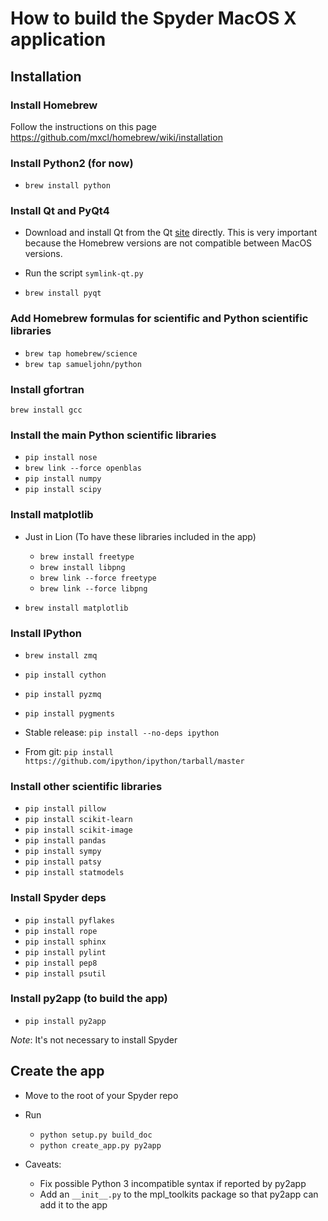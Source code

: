 
# How to build the Spyder MacOS X application

## Installation

### Install Homebrew

Follow the instructions on this page
https://github.com/mxcl/homebrew/wiki/installation

### Install Python2 (for now)

* `brew install python`

### Install Qt and PyQt4

* Download and install Qt from the Qt
  [site](http://qt-project.org/downloads) directly. This is very
  important because the Homebrew versions are not compatible between
  MacOS versions.

* Run the script `symlink-qt.py`

* `brew install pyqt`

### Add Homebrew formulas for scientific and Python scientific libraries

* `brew tap homebrew/science`
* `brew tap samueljohn/python`

### Install gfortran

`brew install gcc`

### Install the main Python scientific libraries

* `pip install nose`
* `brew link --force openblas`
* `pip install numpy`
* `pip install scipy`

### Install matplotlib

* Just in Lion (To have these libraries included in the app)

  * `brew install freetype`
  * `brew install libpng`
  * `brew link --force freetype`
  * `brew link --force libpng`

* `brew install matplotlib`

### Install IPython

* `brew install zmq`
* `pip install cython`
* `pip install pyzmq`
* `pip install pygments`

* Stable release: `pip install --no-deps ipython`
* From git: `pip install https://github.com/ipython/ipython/tarball/master`

### Install other scientific libraries

* `pip install pillow`
* `pip install scikit-learn`
* `pip install scikit-image`
* `pip install pandas`
* `pip install sympy`
* `pip install patsy`
* `pip install statmodels`

### Install Spyder deps

* `pip install pyflakes`
* `pip install rope`
* `pip install sphinx`
* `pip install pylint`
* `pip install pep8`
* `pip install psutil`

### Install py2app (to build the app)

* `pip install py2app`

*Note*: It's not necessary to install Spyder


## Create the app

* Move to the root of your Spyder repo

* Run
  * `python setup.py build_doc`
  * `python create_app.py py2app`

* Caveats:
  * Fix possible Python 3 incompatible syntax if reported by py2app
  * Add an `__init__.py` to the mpl_toolkits package so that py2app
    can add it to the app